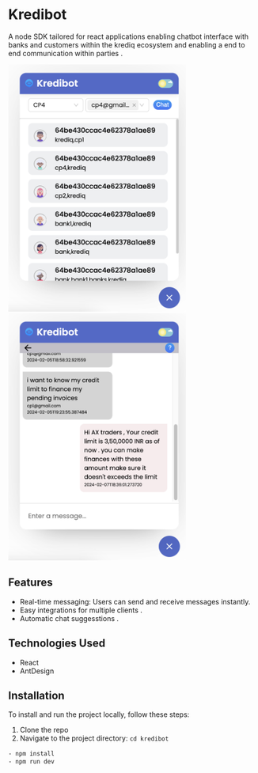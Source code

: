 # Kredibot

A node SDK tailored for react applications enabling chatbot interface with banks and customers within the krediq ecosystem and enabling a end to end communication within parties . 

<img src="chatlist.png" alt="Chat App Screenshot" height="500">   <img src="chatroom.png" alt="Chat App Screenshot" height="500">



## Features

- Real-time messaging: Users can send and receive messages instantly.
- Easy integrations for multiple clients .
- Automatic chat suggesstions .

## Technologies Used

- React
- AntDesign



## Installation

To install and run the project locally, follow these steps:

1. Clone the repo 
2. Navigate to the project directory: `cd kredibot`

```
- npm install
- npm run dev
```